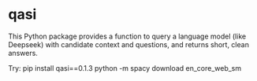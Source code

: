 # qasi

This Python package provides a function to query a language model (like Deepseek) with candidate context and questions, and returns short, clean answers.

Try: 
pip install qasi==0.1.3
python -m spacy download en_core_web_sm
